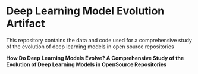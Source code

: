 # Deep Learning Model Evolution Artifact
This repository contains the data and code used for a comprehensive study of the evolution of deep learning models in open source repositories

 **How Do Deep Learning Models Evolve? 
 A Comprehensive Study of the Evolution of Deep Learning Models in OpenSource Repositories**
